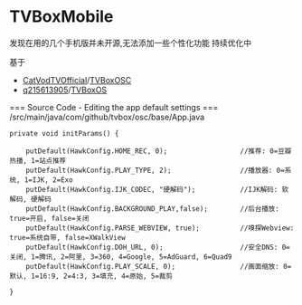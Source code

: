 # TVBoxMobile

发现在用的几个手机版并未开源,无法添加一些个性化功能
持续优化中

基于

* [CatVodTVOfficial](https://github.com/CatVodTVOfficial)/[TVBoxOSC](https://github.com/CatVodTVOfficial/TVBoxOSC)
* [q215613905](https://github.com/q215613905)/[TVBoxOS](https://github.com/q215613905/TVBoxOS)   



=== Source Code - Editing the app default settings ===
/src/main/java/com/github/tvbox/osc/base/App.java

    private void initParams() {

        putDefault(HawkConfig.HOME_REC, 0);                  //推荐: 0=豆瓣热播, 1=站点推荐
        putDefault(HawkConfig.PLAY_TYPE, 2);                 //播放器: 0=系统, 1=IJK, 2=Exo
        putDefault(HawkConfig.IJK_CODEC, "硬解码");           //IJK解码: 软解码, 硬解码
        putDefault(HawkConfig.BACKGROUND_PLAY,false);        //后台播放: true=开启, false=关闭
        putDefault(HawkConfig.PARSE_WEBVIEW, true);          //嗅探Webview: true=系统自带, false=XWalkView
        putDefault(HawkConfig.DOH_URL, 0);                   //安全DNS: 0=关闭, 1=腾讯, 2=阿里, 3=360, 4=Google, 5=AdGuard, 6=Quad9
        putDefault(HawkConfig.PLAY_SCALE, 0);                //画面缩放: 0=默认, 1=16:9, 2=4:3, 3=填充, 4=原始, 5=裁剪

    }